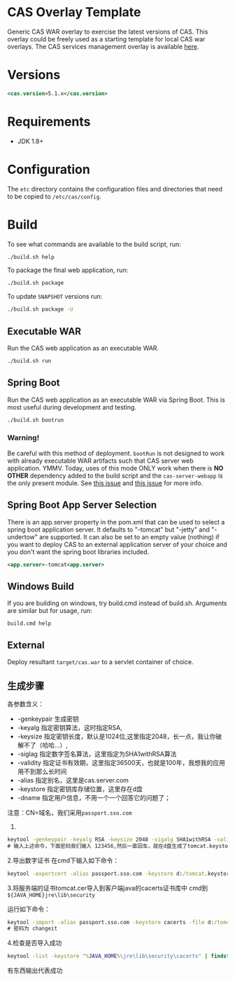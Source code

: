 CAS Overlay Template
============================

Generic CAS WAR overlay to exercise the latest versions of CAS. This overlay could be freely used as a starting template for local CAS war overlays. The CAS services management overlay is available [here](https://github.com/apereo/cas-services-management-overlay).

# Versions

```xml
<cas.version>5.1.x</cas.version>
```

# Requirements
* JDK 1.8+

# Configuration

The `etc` directory contains the configuration files and directories that need to be copied to `/etc/cas/config`.

# Build

To see what commands are available to the build script, run:

```bash
./build.sh help
```

To package the final web application, run:

```bash
./build.sh package
```

To update `SNAPSHOT` versions run:

```bash
./build.sh package -U
```


## Executable WAR

Run the CAS web application as an executable WAR.

```bash
./build.sh run
```

## Spring Boot

Run the CAS web application as an executable WAR via Spring Boot. This is most useful during development and testing.

```bash
./build.sh bootrun
```

### Warning!

Be careful with this method of deployment. `bootRun` is not designed to work with already executable WAR artifacts such that CAS server web application. YMMV. Today, uses of this mode ONLY work when there is **NO OTHER** dependency added to the build script and the `cas-server-webapp` is the only present module. See [this issue](https://github.com/apereo/cas/issues/2334) and [this issue](https://github.com/spring-projects/spring-boot/issues/8320) for more info.


## Spring Boot App Server Selection
There is an app.server property in the pom.xml that can be used to select a spring boot application server.
It defaults to "-tomcat" but "-jetty" and "-undertow" are supported. 
It can also be set to an empty value (nothing) if you want to deploy CAS to an external application server of your choice and you don't want the spring boot libraries included. 

```xml
<app.server>-tomcat<app.server>
```

## Windows Build
If you are building on windows, try build.cmd instead of build.sh. Arguments are similar but for usage, run:  

```
build.cmd help
```

## External

Deploy resultant `target/cas.war`  to a servlet container of choice.


## 生成步骤
各参数含义：
  * -genkeypair 生成密钥
  * -keyalg 指定密钥算法，这时指定RSA,
  * -keysize 指定密钥长度，默认是1024位,这里指定2048，长一点，我让你破解不了（哈哈...）,
  * -siglag 指定数字签名算法，这里指定为SHA1withRSA算法
  * -validity 指定证书有效期，这里指定36500天，也就是100年，我想我的应用用不到那么长时间
  * -alias 指定别名，这里是cas.server.com
  * -keystore 指定密钥库存储位置，这里存在d盘
  * -dname 指定用户信息，不用一个一个回答它的问题了；

  注意：CN=域名，我们采用`passport.sso.com`

1.
```cmd
keytool -genkeypair -keyalg RSA -keysize 2048 -sigalg SHA1withRSA -validity 36500 -alias passport.sso.com -keystore d:/tomcat.keystore -dname "CN=passport.sso.com,OU=sunrizetech,O=esaleb,L=GuangZhou,ST=GuangDong,C=CN"
# 输入上述命令，下面密码我们输入 123456,然后一直回车，就在d盘生成了tomcat.keystore文件；
```

2.导出数字证书
  在cmd下输入如下命令：
```cmd
keytool -exportcert -alias passport.sso.com -keystore d:/tomcat.keystore  -file d:/tomcat.cer -rfc
```

3.将服务端的证书tomcat.cer导入到客户端java的cacerts证书库中
cmd到 `${JAVA_HOME}jre\lib\security`

运行如下命令：
```cmd
keytool -import -alias passport.sso.com -keystore cacerts -file d:/tomcat.cer -trustcacerts
# 密码为 changeit
```

4.检查是否导入成功
```cmd
keytool -list -keystore "%JAVA_HOME%\jre\lib\security\cacerts" | findstr/i server
```
有东西输出代表成功